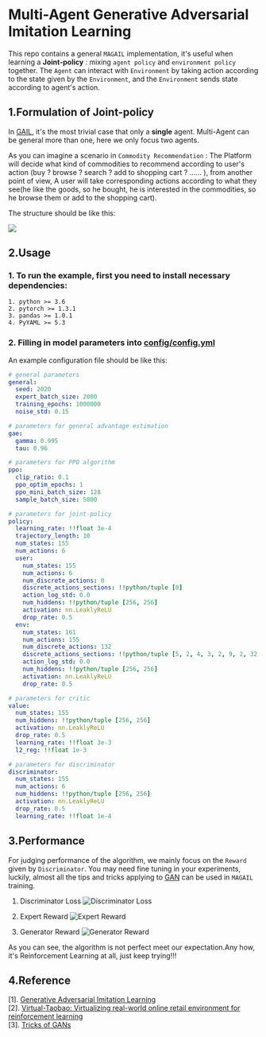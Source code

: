 # Multi-Agent Generative Adversarial Imitation Learning

   This repo contains a general `MAGAIL` implementation, it's useful when learning a **Joint-policy** : 
mixing `agent policy` and `environment policy` together.  The `Agent` can interact with `Environment` by taking action according to the state given by the `Environment`, 
and the `Environment` sends state according to agent's action.

## 1.Formulation of Joint-policy

   In [GAIL](https://arxiv.org/pdf/1606.03476.pdf), it's the most trivial case that only a **single** agent. Multi-Agent can be general more than one, here we only focus two agents.  

   As you can imagine a scenario in `Commodity Recommendation` :  The Platform will decide what kind of commodities to recommend according to user's action (buy ? browse ? search ? add to shopping cart ? ...... ),
from another point of view, A user will take corresponding actions according to what they see(he like the goods, so he bought, he is interested in the commodities, so he browse them or add to the shopping cart). 

The structure should be like this:

![](https://tva1.sinaimg.cn/large/00831rSTgy1gcxag8vihbj315c0c7dg4.jpg)


## 2.Usage

### 1. To run the example, first you need to install necessary dependencies:

```textmate
1. python >= 3.6
2. pytorch >= 1.3.1
3. pandas >= 1.0.1
4. PyYAML >= 5.3    
```
    
### 2. Filling in model parameters into [config/config.yml](config/config.yml)

An example configuration file should be like this:

```yaml
# general parameters
general:
  seed: 2020
  expert_batch_size: 2000
  training_epochs: 1000000
  noise_std: 0.15

# parameters for general advantage estimation
gae:
  gamma: 0.995
  tau: 0.96

# parameters for PPO algorithm
ppo:
  clip_ratio: 0.1
  ppo_optim_epochs: 1
  ppo_mini_batch_size: 128
  sample_batch_size: 5000

# parameters for joint-policy
policy:
  learning_rate: !!float 3e-4
  trajectory_length: 10
  num_states: 155
  num_actions: 6
  user:
    num_states: 155
    num_actions: 6
    num_discrete_actions: 0
    discrete_actions_sections: !!python/tuple [0]
    action_log_std: 0.0
    num_hiddens: !!python/tuple [256, 256]
    activation: nn.LeaklyReLU
    drop_rate: 0.5
  env:
    num_states: 161
    num_actions: 155
    num_discrete_actions: 132
    discrete_actions_sections: !!python/tuple [5, 2, 4, 3, 2, 9, 2, 32, 35, 7, 2, 21, 2, 3, 3]
    action_log_std: 0.0
    num_hiddens: !!python/tuple [256, 256]
    activation: nn.LeaklyReLU
    drop_rate: 0.5

# parameters for critic
value:
  num_states: 155
  num_hiddens: !!python/tuple [256, 256]
  activation: nn.LeaklyReLU
  drop_rate: 0.5
  learning_rate: !!float 3e-3
  l2_reg: !!float 1e-3

# parameters for discriminator
discriminator:
  num_states: 155
  num_actions: 6
  num_hiddens: !!python/tuple [256, 256]
  activation: nn.LeaklyReLU
  drop_rate: 0.5
  learning_rate: !!float 1e-4
```

## 3.Performance

   For judging performance of the algorithm, we mainly focus on the `Reward` given by `Discriminator`. You may need fine tuning
in your experiments, luckily, almost all the tips and tricks applying to [GAN](https://papers.nips.cc/paper/5423-generative-adversarial-nets.pdf) can be used in `MAGAIL` training.

1. Discriminator Loss
![Discriminator Loss](https://tva1.sinaimg.cn/large/00831rSTgy1gcxb7seq1yj30wh0bg74k.jpg)

2. Expert Reward
![Expert Reward](https://tva1.sinaimg.cn/large/00831rSTgy1gcxbe1hkq4j30wd0bkjrs.jpg)

3. Generator Reward
![Generator Reward](https://tva1.sinaimg.cn/large/00831rSTgy1gcxbewooufj30w90bimxi.jpg)

As you can see, the algorithm is not perfect meet our expectation.Any how, it's Reinforcement Learning at all, just keep trying!!!

## 4.Reference

\[1\]. [Generative Adversarial Imitation Learning](https://arxiv.org/pdf/1606.03476.pdf)    
\[2\]. [Virtual-Taobao: Virtualizing real-world online retail environment for reinforcement learning](https://arxiv.org/pdf/1805.10000.pdf)  
\[3\]. [Tricks of GANs](https://lanpartis.github.io/deep%20learning/2018/03/12/tricks-of-gans.html)  
